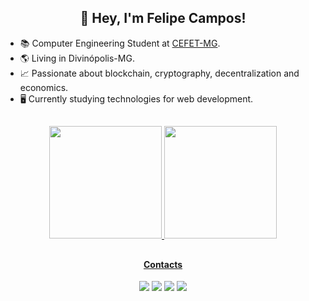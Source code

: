 <h2 align="center"> 👋 Hey, I'm Felipe Campos! </h2>

<ul>
  <li>📚 Computer Engineering Student at <a href="https://www.cefetmg.br">CEFET-MG</a>.</li>
  <li>🌎 Living in Divinópolis-MG.</li>
  <li>📈 Passionate about blockchain, cryptography, decentralization and economics.</li>
  <li>🖥️ Currently studying technologies for web development.</li> 
</ul>

##
<div align="center">
  <a href="https://github.com/fco3lho">
  <img height="180em" src="https://github-readme-stats.vercel.app/api?username=fco3lho&show_icons=true&theme=dracula&include_all_commits=true&count_private=true"/>
  <img height="180em" src="https://github-readme-stats.vercel.app/api/top-langs/?username=fco3lho&layout=compact&langs_count=7&theme=dracula"/>
</div>

##
<h4 align="center"> Contacts </h4>
<div align="center"> 
  <a href="https://instagram.com/fco3lho" target="_blank"><img src="https://img.shields.io/badge/-Instagram-%23E4405F?style=for-the-badge&logo=instagram&logoColor=white" target="_blank"></a>
    <a href="https://www.linkedin.com/in/fco3lho" target="_blank"><img src="https://img.shields.io/badge/-LinkedIn-%230077B5?style=for-the-badge&logo=linkedin&logoColor=white" target="_blank"></a> 
  <a href = "mailto:felipecampos50123@gmail.com"><img src="https://img.shields.io/badge/-Gmail-%23333?style=for-the-badge&logo=gmail&logoColor=white" target="_blank"></a>
  <a href="https://t.me/fco3lho" target="_blank"><img src="https://img.shields.io/badge/-Telegram-%235577B5?style=for-the-badge&logo=telegram&logoColor=white" target="_blank"></a>
</div>



